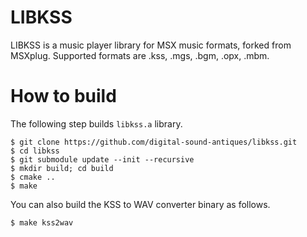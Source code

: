 # LIBKSS

LIBKSS is a music player library for MSX music formats, forked from MSXplug.
Supported formats are .kss, .mgs, .bgm, .opx, .mbm.

# How to build

The following step builds `libkss.a` library.

```
$ git clone https://github.com/digital-sound-antiques/libkss.git
$ cd libkss
$ git submodule update --init --recursive
$ mkdir build; cd build
$ cmake ..
$ make
```

You can also build the KSS to WAV converter binary as follows.

```
$ make kss2wav
```

